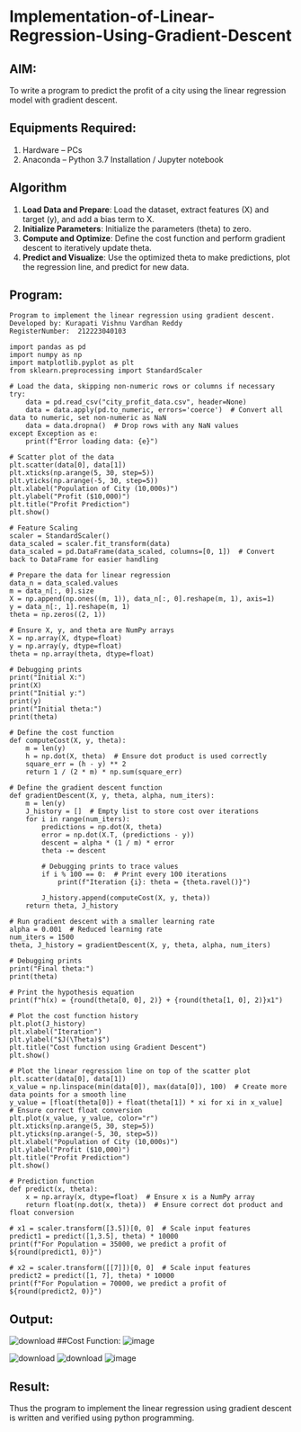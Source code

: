 # Implementation-of-Linear-Regression-Using-Gradient-Descent

## AIM:
To write a program to predict the profit of a city using the linear regression model with gradient descent.

## Equipments Required:
1. Hardware – PCs
2. Anaconda – Python 3.7 Installation / Jupyter notebook

## Algorithm
1. **Load Data and Prepare**: Load the dataset, extract features (X) and target (y), and add a bias term to X.
2. **Initialize Parameters**: Initialize the parameters (theta) to zero.
3. **Compute and Optimize**: Define the cost function and perform gradient descent to iteratively update theta.
4. **Predict and Visualize**: Use the optimized theta to make predictions, plot the regression line, and predict for new data.

## Program:
```
Program to implement the linear regression using gradient descent.
Developed by: Kurapati Vishnu Vardhan Reddy
RegisterNumber:  212223040103
```
```
import pandas as pd
import numpy as np
import matplotlib.pyplot as plt
from sklearn.preprocessing import StandardScaler

# Load the data, skipping non-numeric rows or columns if necessary
try:
    data = pd.read_csv("city_profit_data.csv", header=None)
    data = data.apply(pd.to_numeric, errors='coerce')  # Convert all data to numeric, set non-numeric as NaN
    data = data.dropna()  # Drop rows with any NaN values
except Exception as e:
    print(f"Error loading data: {e}")

# Scatter plot of the data
plt.scatter(data[0], data[1])
plt.xticks(np.arange(5, 30, step=5))
plt.yticks(np.arange(-5, 30, step=5))
plt.xlabel("Population of City (10,000s)")
plt.ylabel("Profit ($10,000)")
plt.title("Profit Prediction")
plt.show()

# Feature Scaling
scaler = StandardScaler()
data_scaled = scaler.fit_transform(data)
data_scaled = pd.DataFrame(data_scaled, columns=[0, 1])  # Convert back to DataFrame for easier handling

# Prepare the data for linear regression
data_n = data_scaled.values
m = data_n[:, 0].size
X = np.append(np.ones((m, 1)), data_n[:, 0].reshape(m, 1), axis=1)
y = data_n[:, 1].reshape(m, 1)
theta = np.zeros((2, 1))

# Ensure X, y, and theta are NumPy arrays
X = np.array(X, dtype=float)
y = np.array(y, dtype=float)
theta = np.array(theta, dtype=float)

# Debugging prints
print("Initial X:")
print(X)
print("Initial y:")
print(y)
print("Initial theta:")
print(theta)

# Define the cost function
def computeCost(X, y, theta):
    m = len(y)
    h = np.dot(X, theta)  # Ensure dot product is used correctly
    square_err = (h - y) ** 2
    return 1 / (2 * m) * np.sum(square_err)

# Define the gradient descent function
def gradientDescent(X, y, theta, alpha, num_iters):
    m = len(y)
    J_history = []  # Empty list to store cost over iterations
    for i in range(num_iters):
        predictions = np.dot(X, theta)
        error = np.dot(X.T, (predictions - y))
        descent = alpha * (1 / m) * error
        theta -= descent

        # Debugging prints to trace values
        if i % 100 == 0:  # Print every 100 iterations
            print(f"Iteration {i}: theta = {theta.ravel()}")

        J_history.append(computeCost(X, y, theta))
    return theta, J_history

# Run gradient descent with a smaller learning rate
alpha = 0.001  # Reduced learning rate
num_iters = 1500
theta, J_history = gradientDescent(X, y, theta, alpha, num_iters)

# Debugging prints
print("Final theta:")
print(theta)

# Print the hypothesis equation
print(f"h(x) = {round(theta[0, 0], 2)} + {round(theta[1, 0], 2)}x1")

# Plot the cost function history
plt.plot(J_history)
plt.xlabel("Iteration")
plt.ylabel("$J(\Theta)$")
plt.title("Cost function using Gradient Descent")
plt.show()

# Plot the linear regression line on top of the scatter plot
plt.scatter(data[0], data[1])
x_value = np.linspace(min(data[0]), max(data[0]), 100)  # Create more data points for a smooth line
y_value = [float(theta[0]) + float(theta[1]) * xi for xi in x_value]  # Ensure correct float conversion
plt.plot(x_value, y_value, color="r")
plt.xticks(np.arange(5, 30, step=5))
plt.yticks(np.arange(-5, 30, step=5))
plt.xlabel("Population of City (10,000s)")
plt.ylabel("Profit ($10,000)")
plt.title("Profit Prediction")
plt.show()

# Prediction function
def predict(x, theta):
    x = np.array(x, dtype=float)  # Ensure x is a NumPy array
    return float(np.dot(x, theta))  # Ensure correct dot product and float conversion

# x1 = scaler.transform([3.5])[0, 0]  # Scale input features
predict1 = predict([1,3.5], theta) * 10000
print(f"For Population = 35000, we predict a profit of ${round(predict1, 0)}")

# x2 = scaler.transform([[7]])[0, 0]  # Scale input features
predict2 = predict([1, 7], theta) * 10000
print(f"For Population = 70000, we predict a profit of ${round(predict2, 0)}")

```

## Output:
![download](https://github.com/user-attachments/assets/1f187abe-c863-45d9-b88c-3ad6a6d78514)
##Cost Function:
![image](https://github.com/user-attachments/assets/e5f862f1-a2ed-40c7-9783-ae9bbcdfe156)

![download](https://github.com/user-attachments/assets/1d98a48b-f7d9-42de-bdd2-f2e59744e2b7)
![download](https://github.com/user-attachments/assets/70ee20a6-eef1-4af5-913f-c305e98bf7d4)
![image](https://github.com/user-attachments/assets/6ce699ff-830b-41f5-838f-f87bc4fcdc78)


## Result:
Thus the program to implement the linear regression using gradient descent is written and verified using python programming.
